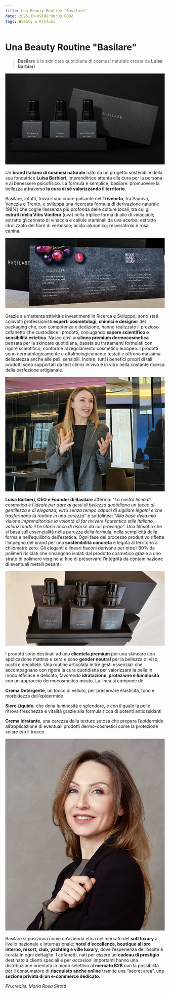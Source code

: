 ```yaml
---
title: Una Beauty Routine "Basilare"
date: 2025-10-09T00:00:00.000Z
tags: Beauty e Profumi
---
```


# Una Beauty Routine "Basilare"

> **Basilare** è la skin care quotidiana di cosmesi naturale creata da **Luisa Barbieri**
 
![](banner.jpg)

Un **brand italiano di cosmesi naturale** nato da un progetto sostenibile della sua fondatrice **Luisa Barbieri**, imprenditrice attenta alla cura per la persona e al benessere psicofisico. La formula è semplice, basilare: promuovere la bellezza attraverso **la cura di sé valorizzando il territorio**.  

Basilare, infatti,  trova il suo cuore pulsante nel **Triveneto**, tra Padova, Venezia e Trento, e sviluppa una ricercata formula di derivazione naturale (98%) che coglie l’essenza più profonda delle colture locali, tra cui gli **estratti della Vitis Vinifera** (uva) nella triplice forma di olio di vinaccioli; estratto glicerinato di vinaccia e cellule staminali da uva acerba; estratto idrolizzato del fiore di verbasco; acido ialuronico; resveratrolo e rosa canina.

![](1.jpg)

Grazie a un'attenta attività e investimenti in Ricerca e Sviluppo, sono stati coinvolti professionisti **esperti cosmetologi, chimici e designer** del packaging che, con competenza e dedizione, hanno realizzato il prezioso cofanetto che custodisce i prodotti, coniugando **sapere scientifico e sensibilità estetica**. Nasce così una**linea premium dermocosmetica** pensata per la skincare quotidiana, basata su trattamenti formulati con rigore scientifico, conforme al regolamento cosmetico europeo. I prodotti sono dermatologicamente e oftalmologicamente testati e offrono massima delicatezza anche alle pelli sensibili. Inoltre, tutti i benefici propri di tali prodotti sono supportati da test clinici in vivo e in vitro nella costante ricerca della perfezione artigianale. 

![](3.jpg)

**Luisa Barbieri, CEO e Founder di Basilare** afferma: “_La nostra linea di cosmetica è l’ideale per dare ai gesti di bellezza quotidiana un tocco di gentilezza e di eleganza, virtù senza tempo capaci di sigillare legami e che trasformano la routine in una carezza_” e sottolinea: “_Alla base della mia visione imprenditoriale la volontà di far rivivere l’autentico stile italiano, valorizzando il territorio ricco di risorse da cui provengo_”. Una filosofia che si basa sull’essenzialità nella purezza della formula, nella semplicità della forma e nell’equilibrio dell’estetica. 
Ogni fase del processo produttivo riflette l’impegno del brand per una **sostenibilità concreta** e legata al territorio a chilometro zero. Gli eleganti e lineari flaconi derivano per oltre l’80% da polimeri riciclati che rimangono isolati dal prodotto cosmetico grazie a uno strato di polimero vergine al fine di preservare l’integrità da contaminazione di eventuali metalli pesanti.

![](4.jpg)

I prodotti sono destinati ad una **clientela premium** per una skincare con applicazione mattina e sera e sono **gender neutral** per la bellezza di viso, occhi e décolleté. Una routine articolata in tre gesti essenziali che accompagnano con rigore la cura quotidiana per valorizzare la pelle in modo efficace e delicato, favorendo **idratazione, protezione e luminosità** con un approccio dermocosmetico mirato. La linea si compone di:


**Crema Detergente**, un tocco di velluto, per preservare elasticità, tono e morbidezza dell’epidermide


**Siero Liquido**, che dona luminosità e splendore, e con il quale la pelle ritrova freschezza e vitalità grazie alla formula ricca di potenti antiossidanti


**Crema Idratante**, una carezza dalla texture setosa che prepara l’epidermide all’applicazione di eventuali prodotti dermo-cosmetici come la protezione solare e/o il trucco

![](5.jpg)

Basilare si posiziona come un’azienda etica nel mercato del **soft luxury** a livello nazionale e internazionale: **hotel d’eccellenza, boutique al loro interno, resort, club, yachting e ville luxury**, dove l’esperienza dell’ospite è curata in ogni dettaglio.
I cofanetti, nati per essere un **cadeau di prestigio** destinato a clienti speciali e per occasioni importanti hanno una distribuzione orientata in modo selettivo al **mercato B2B** con la possibilità per il consumatore di **riacquisto anche online** tramite una “secret area”, una **sezione privata di un e-commerce dedicato**. 

_Ph.credits: Maria Rosa Sirotti_



